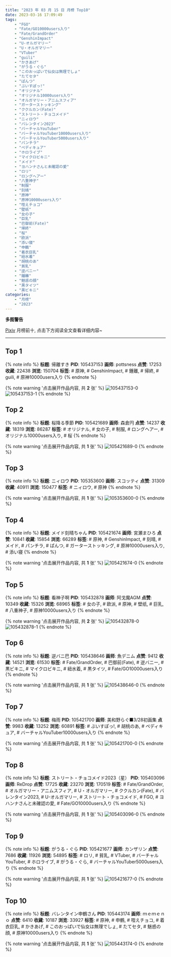 ```yaml
---
title: "2023 年 03 月 15 日 月榜 Top10"
date: 2023-03-16 17:09:49
tags:
    - "FGO"
    - "Fate/GO10000users入り"
    - "Fate/GrandOrder"
    - "GenshinImpact"
    - "U-オルガマリー"
    - "U・オルガマリー"
    - "VTuber"
    - "guili"
    - "かきあげ"
    - "がうる・ぐら"
    - "このおっぱいで仙女は無理でしょ"
    - "たてセタ"
    - "ぱんつ"
    - "ぶいすぽっ!"
    - "オリジナル"
    - "オリジナル10000users入り"
    - "オルガマリー・アニムスフィア"
    - "ガーターストッキング"
    - "ククルカン(Fate)"
    - "ストリート・チョコメイド"
    - "ニィロウ"
    - "バレンタイン2023"
    - "バーチャルYouTuber"
    - "バーチャルYouTuber10000users入り"
    - "バーチャルYouTuber5000users入り"
    - "パンチラ"
    - "ペディキュア"
    - "ホロライブ"
    - "マイクロビキニ"
    - "メイド"
    - "ヨハンナさんと未確認の愛"
    - "ロリ"
    - "ロングヘアー"
    - "八重神子"
    - "制服"
    - "刻晴"
    - "原神"
    - "原神10000users入り"
    - "咥えチョコ"
    - "壁纸"
    - "女の子"
    - "巨乳"
    - "巴御前(Fate)"
    - "帰終"
    - "桜"
    - "欧派"
    - "添い寝"
    - "申鶴"
    - "着衣巨乳"
    - "紐水着"
    - "胡桃のあ"
    - "貧乳"
    - "逆バニー"
    - "鍾離"
    - "魅惑の顔"
    - "黒タイツ"
    - "黒ビキニ"
categories:
    - "月榜"
    - "2023"
---
```


<i class="fa fa-triangle-exclamation"></i>**多图警告**<i class="fa fa-triangle-exclamation"></i>

[Pixiv](https://www.pixiv.net/) 月榜前十, 点击下方阅读全文查看详细内容~

<!-- more -->

---

## Top 1

{% note info %}
**标题**: 帰離すき
**PID**: 105437153 **画师**: pottsness
**点赞**: 17253 **收藏**: 22438 **浏览**: 150704
**标签**: # 原神, # GenshinImpact, # 鍾離, # 帰終, # guili, # 原神10000users入り
{% endnote %}

{% note warning '点击展开作品内容, 共 **2** 张' %}
![105437153-0](https://i.pixiv.re/img-original/img/2023/02/16/18/00/17/105437153_p0.jpg)
![105437153-1](https://i.pixiv.re/img-original/img/2023/02/16/18/00/17/105437153_p1.jpg)
{% endnote %}

## Top 2

{% note info %}
**标题**: 桜降る季節
**PID**: 105421689 **画师**: 森倉円
**点赞**: 14237 **收藏**: 18319 **浏览**: 86287
**标签**: # オリジナル, # 女の子, # 制服, # ロングヘアー, # オリジナル10000users入り, # 桜
{% endnote %}

{% note warning '点击展开作品内容, 共 **1** 张' %}
![105421689-0](https://i.pixiv.re/img-original/img/2023/02/16/00/00/35/105421689_p0.jpg)
{% endnote %}

## Top 3

{% note info %}
**标题**: ニィロウ
**PID**: 105353600 **画师**: スコッティ
**点赞**: 31309 **收藏**: 40911 **浏览**: 150477
**标签**: # ニィロウ, # 原神
{% endnote %}

{% note warning '点击展开作品内容, 共 **1** 张' %}
![105353600-0](https://i.pixiv.re/img-original/img/2023/02/14/00/01/29/105353600_p0.jpg)
{% endnote %}

## Top 4

{% note info %}
**标题**: メイド刻晴ちゃん
**PID**: 105421674 **画师**: 宮瀬まひろ
**点赞**: 10841 **收藏**: 15854 **浏览**: 66289
**标签**: # 原神, # GenshinImpact, # 刻晴, # メイド, # パンチラ, # ぱんつ, # ガーターストッキング, # 原神10000users入り, # 添い寝
{% endnote %}

{% note warning '点击展开作品内容, 共 **1** 张' %}
![105421674-0](https://i.pixiv.re/img-original/img/2023/02/16/00/00/31/105421674_p0.jpg)
{% endnote %}

## Top 5

{% note info %}
**标题**: 看神子啊
**PID**: 105432878 **画师**: 阿戈魔AGM
**点赞**: 10349 **收藏**: 15326 **浏览**: 68965
**标签**: # 女の子, # 欧派, # 原神, # 壁纸, # 巨乳, # 八重神子, # 原神10000users入り
{% endnote %}

{% note warning '点击展开作品内容, 共 **2** 张' %}
![105432878-0](https://i.pixiv.re/img-original/img/2023/02/16/13/33/07/105432878_p0.jpg)
![105432878-1](https://i.pixiv.re/img-original/img/2023/02/16/13/33/07/105432878_p1.jpg)
{% endnote %}

## Top 6

{% note info %}
**标题**: 逆バニ巴
**PID**: 105438646 **画师**: 魚デニム
**点赞**: 9412 **收藏**: 14521 **浏览**: 61530
**标签**: # Fate/GrandOrder, # 巴御前(Fate), # 逆バニー, # 黒ビキニ, # マイクロビキニ, # 紐水着, # 黒タイツ, # Fate/GO10000users入り
{% endnote %}

{% note warning '点击展开作品内容, 共 **1** 张' %}
![105438646-0](https://i.pixiv.re/img-original/img/2023/02/16/19/05/39/105438646_p0.jpg)
{% endnote %}

## Top 7

{% note info %}
**标题**: 梅雨
**PID**: 105421700 **画师**: 美和野らぐ■3/28初画集
**点赞**: 9983 **收藏**: 13252 **浏览**: 60891
**标签**: # ぶいすぽっ!, # 胡桃のあ, # ペディキュア, # バーチャルYouTuber10000users入り
{% endnote %}

{% note warning '点击展开作品内容, 共 **1** 张' %}
![105421700-0](https://i.pixiv.re/img-original/img/2023/02/16/00/00/37/105421700_p0.png)
{% endnote %}

## Top 8

{% note info %}
**标题**: ストリート・チョコメイド2023（星）
**PID**: 105403096 **画师**: ReDrop
**点赞**: 17725 **收藏**: 23270 **浏览**: 170519
**标签**: # Fate/GrandOrder, # オルガマリー・アニムスフィア, # U・オルガマリー, # ククルカン(Fate), # バレンタイン2023, # U-オルガマリー, # ストリート・チョコメイド, # FGO, # ヨハンナさんと未確認の愛, # Fate/GO10000users入り
{% endnote %}

{% note warning '点击展开作品内容, 共 **1** 张' %}
![105403096-0](https://i.pixiv.re/img-original/img/2023/02/15/10/42/07/105403096_p0.jpg)
{% endnote %}

## Top 9

{% note info %}
**标题**: がうる・ぐら
**PID**: 105421677 **画师**: カンザリン
**点赞**: 7686 **收藏**: 11926 **浏览**: 54895
**标签**: # ロリ, # 貧乳, # VTuber, # バーチャルYouTuber, # ホロライブ, # がうる・ぐら, # バーチャルYouTuber5000users入り
{% endnote %}

{% note warning '点击展开作品内容, 共 **1** 张' %}
![105421677-0](https://i.pixiv.re/img-original/img/2023/02/16/00/00/32/105421677_p0.png)
{% endnote %}

## Top 10

{% note info %}
**标题**: バレンタイン申鶴さん
**PID**: 105443174 **画师**: ｍｅｍｅｎｏ
**点赞**: 6410 **收藏**: 10187 **浏览**: 33927
**标签**: # 原神, # 申鶴, # 咥えチョコ, # 着衣巨乳, # かきあげ, # このおっぱいで仙女は無理でしょ, # たてセタ, # 魅惑の顔, # 原神10000users入り
{% endnote %}

{% note warning '点击展开作品内容, 共 **1** 张' %}
![105443174-0](https://i.pixiv.re/img-original/img/2023/02/16/21/49/21/105443174_p0.png)
{% endnote %}
